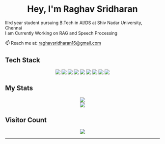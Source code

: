 <h1 align="center">Hey, I'm Raghav Sridharan</h1>

<p>
   IIIrd year student pursuing B.Tech in AI/DS at Shiv Nadar University, Chennai<br>
   I am Currently Working on RAG and Speech Processing
  
</p>
<p align="left">
  📫 Reach me at: <a href="mailto:raghavsridharan16@gmail.com">raghavsridharan16@gmail.com</a>
</p>



##  Tech Stack 

<p align="center">
  <img src="https://img.shields.io/badge/c-%2300599C.svg?style=for-the-badge&logo=c&logoColor=white" />
  <img src="https://img.shields.io/badge/c++-%2300599C.svg?style=for-the-badge&logo=c%2B%2B&logoColor=white" />
  <img src="https://img.shields.io/badge/javascript-%23323330.svg?style=for-the-badge&logo=javascript&logoColor=%23F7DF1E" />
  <img src="https://img.shields.io/badge/java-%23ED8B00.svg?style=for-the-badge&logo=openjdk&logoColor=white" />
  <img src="https://img.shields.io/badge/python-3670A0?style=for-the-badge&logo=python&logoColor=ffdd54" />
  <img src="https://img.shields.io/badge/react_native-%2320232a.svg?style=for-the-badge&logo=react&logoColor=%2361DAFB" />
  <img src="https://img.shields.io/badge/mysql-4479A1.svg?style=for-the-badge&logo=mysql&logoColor=white" />
  <img src="https://img.shields.io/badge/scikit--learn-%23F7931E.svg?style=for-the-badge&logo=scikit-learn&logoColor=white" />
  <img src="https://img.shields.io/badge/TensorFlow-%23FF6F00.svg?style=for-the-badge&logo=TensorFlow&logoColor=white" />
</p>



##  My Stats 

<p align="center">
  <img src="https://github-readme-stats.vercel.app/api?username=raghavsridharan&theme=tokyonight&hide_border=false&include_all_commits=true&count_private=false" /><br>
  <img src="https://nirzak-streak-stats.vercel.app/?user=raghavsridharan&theme=tokyonight&hide_border=false" /><br>
</p>



##  Visitor Count 

<div align="center">
  <img src="https://profile-counter.glitch.me/raghavsridharan/count.svg?" />
</div>

---

<!-- Proudly created with GPRM ( https://gprm.itsvg.in ) -->
